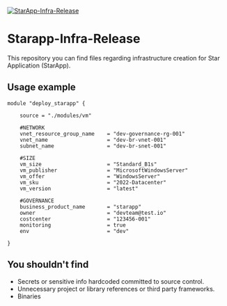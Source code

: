 [![StarApp-Infra-Release](https://github.com/diegodocs/starapp-infra-release/actions/workflows/terraform-starapp-release.yml/badge.svg)](https://github.com/diegodocs/starapp-infra-release/actions/workflows/terraform-starapp-release.yml)

# Starapp-Infra-Release

This repository you can find files regarding infrastructure creation for Star Application (StarApp).

## Usage example

```hcl
module "deploy_starapp" {
    
    source = "./modules/vm"
    
    #NETWORK
    vnet_resource_group_name    = "dev-governance-rg-001"
    vnet_name                   = "dev-br-vnet-001"
    subnet_name                 = "dev-br-snet-001"
    
    #SIZE                       
    vm_size                     = "Standard_B1s"
    vm_publisher                = "MicrosoftWindowsServer"
    vm_offer                    = "WindowsServer"
    vm_sku                      = "2022-Datacenter"
    vm_version                  = "latest"        

    #GOVERNANCE
    business_product_name       = "starapp"
    owner                       = "devteam@test.io"
    costcenter                  = "123456-001"  
    monitoring                  = true  
    env                         = "dev"
          
}
```

## You shouldn't find

- Secrets or sensitive info hardcoded committed to source control.
- Unnecessary project or library references or third party frameworks.
- Binaries
